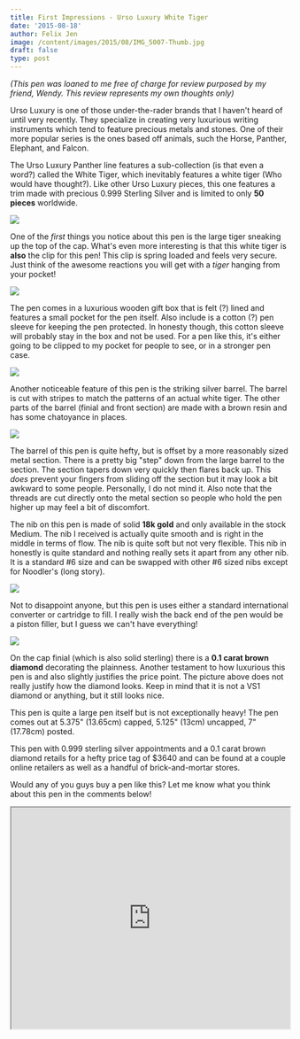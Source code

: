 ```yaml
---
title: First Impressions - Urso Luxury White Tiger
date: '2015-08-18'
author: Felix Jen
image: /content/images/2015/08/IMG_5007-Thumb.jpg
draft: false
type: post
---
```

*(This pen was loaned to me free of charge for review purposed by my friend, Wendy. This review represents my own thoughts only)*

Urso Luxury is one of those under-the-rader brands that I haven't heard of until very recently. They specialize in creating very luxurious writing instruments which tend to feature precious metals and stones. One of their more popular series is the ones based off animals, such the Horse, Panther, Elephant, and Falcon.

The Urso Luxury Panther line features a sub-collection (is that even a word?) called the White Tiger, which inevitably features a white tiger (Who would have thought?). Like other Urso Luxury pieces, this one features a trim made with precious 0.999 Sterling Silver and is limited to only **50 pieces** worldwide. 

![](/content/images/2015/08/IMG_5007.jpg)

One of the *first* things you notice about this pen is the large tiger sneaking up the top of the cap. What's even more interesting is that this white tiger is **also** the clip for this pen! This clip is spring loaded and feels very secure. Just think of the awesome reactions you will get with a *tiger* hanging from your pocket!

![](/content/images/2015/08/IMG_5008.jpg)

The pen comes in a luxurious wooden gift box that is felt (?) lined and features a small pocket for the pen itself. Also include is a cotton (?) pen sleeve for keeping the pen protected. In honesty though, this cotton sleeve will probably stay in the box and not be used. For a pen like this, it's either going to be clipped to my pocket for people to see, or in a stronger pen case. 

![](/content/images/2015/08/IMG_5009.jpg)

Another noticeable feature of this pen is the striking silver barrel. The barrel is cut with stripes to match the patterns of an actual white tiger. The other parts of the barrel (finial and front section) are made with a brown resin and has some chatoyance in places. 

![](/content/images/2015/08/IMG_5010.jpg)

The barrel of this pen is quite hefty, but is offset by a more reasonably sized metal section. There is a pretty big "step" down from the large barrel to the section. The section tapers down very quickly then flares back up. This *does* prevent your fingers from sliding off the section but it may look a bit awkward to some people. Personally, I do not mind it. Also note that the threads are cut directly onto the metal section so people who hold the pen higher up may feel a bit of discomfort. 

The nib on this pen is made of solid **18k gold** and only available in the stock Medium. The nib I received is actually quite smooth and is right in the middle in terms of flow. The nib is quite soft but not very flexible. This nib in honestly is quite standard and nothing really sets it apart from any other nib. It is a standard #6 size and can be swapped with other #6 sized nibs except for Noodler's (long story). 

![](/content/images/2015/08/IMG_5011.jpg)

Not to disappoint anyone, but this pen is uses either a standard international converter or cartridge to fill. I really wish the back end of the pen would be a piston filler, but I guess we can't have everything! 

![](/content/images/2015/08/IMG_5014.jpg)

On the cap finial (which is also solid sterling) there is a **0.1 carat brown diamond** decorating the plainness. Another testament to how luxurious this pen is and also slightly justifies the price point. The picture above does not really justify how the diamond looks. Keep in mind that it is not a VS1 diamond or anything, but it still looks nice.

This pen is quite a large pen itself but is not exceptionally heavy! The pen comes out at 5.375" (13.65cm) capped, 5.125" (13cm) uncapped, 7" (17.78cm) posted. 

This pen with 0.999 sterling silver appointments and a 0.1 carat brown diamond retails for a hefty price tag of $3640 and can be found at a couple online retailers as well as a handful of brick-and-mortar stores.

Would any of you guys buy a pen like this? Let me know what you think about this pen in the comments below!

<iframe src="http://lib.inksandpens.com/slideshows/Urso%20Luxury/White%20Tiger/" width="100%" height="400px" noborder></iframe>
